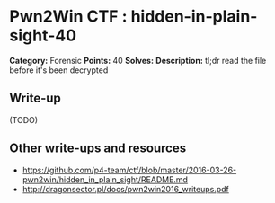# Pwn2Win CTF : hidden-in-plain-sight-40

**Category:** Forensic
**Points:** 40
**Solves:**
**Description:**
tl;dr read the file before it's been decrypted


## Write-up

(TODO)

## Other write-ups and resources

* https://github.com/p4-team/ctf/blob/master/2016-03-26-pwn2win/hidden_in_plain_sight/README.md
* http://dragonsector.pl/docs/pwn2win2016_writeups.pdf
